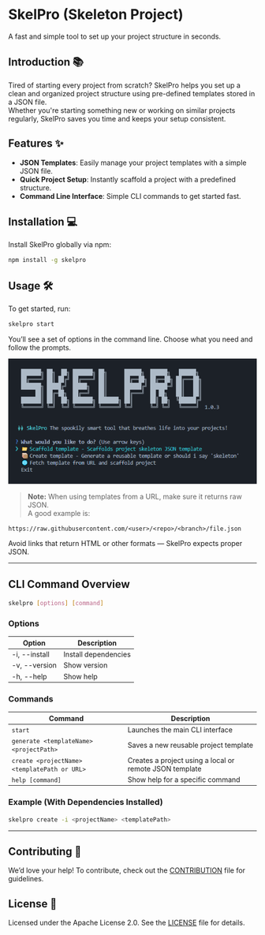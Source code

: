 # **SkelPro (Skeleton Project)**  
A fast and simple tool to set up your project structure in seconds.

## Introduction 📚  
Tired of starting every project from scratch? SkelPro helps you set up a clean and organized project structure using pre-defined templates stored in a JSON file.  
Whether you're starting something new or working on similar projects regularly, SkelPro saves you time and keeps your setup consistent.

## Features ✨  
- **JSON Templates**: Easily manage your project templates with a simple JSON file.  
- **Quick Project Setup**: Instantly scaffold a project with a predefined structure.  
- **Command Line Interface**: Simple CLI commands to get started fast.

## Installation 💻  
Install SkelPro globally via npm:

```bash
npm install -g skelpro
```

## Usage 🛠️  
To get started, run:

```bash
skelpro start
```

You’ll see a set of options in the command line. Choose what you need and follow the prompts.

<img src="./Snapshot.PNG" />

> **Note:** When using templates from a URL, make sure it returns raw JSON.  
A good example is:
```
https://raw.githubusercontent.com/<user>/<repo>/<branch>/file.json
```
Avoid links that return HTML or other formats — SkelPro expects proper JSON.

---

## CLI Command Overview  
```bash
skelpro [options] [command]
```

### Options  
| Option         | Description               |
| -------------- | ------------------------- |
| -i, --install  | Install dependencies      |
| -v, --version  | Show version              |
| -h, --help     | Show help                 |

### Commands  
| Command                                         | Description                                                            |
| ---------------------------------------------- | ---------------------------------------------------------------------- |
| `start`                                        | Launches the main CLI interface                                        |
| `generate <templateName> <projectPath>`        | Saves a new reusable project template                                  |
| `create <projectName> <templatePath or URL>`   | Creates a project using a local or remote JSON template                |
| `help [command]`                                | Show help for a specific command                                       |

### Example (With Dependencies Installed)  
```bash
skelpro create -i <projectName> <templatePath>
```

---

## Contributing 🤝  
We’d love your help! To contribute, check out the [CONTRIBUTION](CONTRIBUTION.md) file for guidelines.

## License 📜  
Licensed under the Apache License 2.0. See the [LICENSE](LICENSE) file for details.
